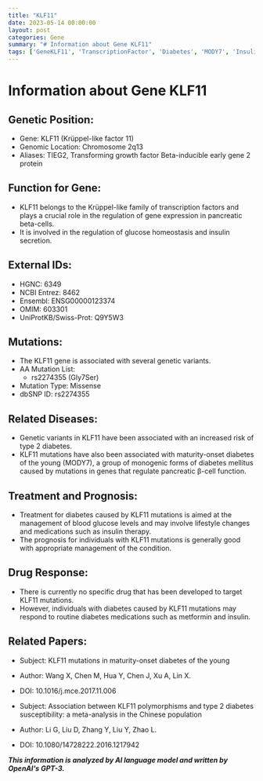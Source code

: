 ```yaml
---
title: "KLF11"
date: 2023-05-14 00:00:00
layout: post
categories: Gene
summary: "# Information about Gene KLF11"
tags: ['GeneKLF11', 'TranscriptionFactor', 'Diabetes', 'MODY7', 'InsulinSecretion', 'GeneticVariants', 'BloodGlucoseManagement', 'Metformin']
---
```


# Information about Gene KLF11

## Genetic Position:
- Gene: KLF11 (Krüppel-like factor 11)
- Genomic Location: Chromosome 2q13
- Aliases: TIEG2, Transforming growth factor Beta-inducible early gene 2 protein

## Function for Gene:
- KLF11 belongs to the Krüppel-like family of transcription factors and plays a crucial role in the regulation of gene expression in pancreatic beta-cells.
- It is involved in the regulation of glucose homeostasis and insulin secretion.

## External IDs:
- HGNC: 6349
- NCBI Entrez: 8462
- Ensembl: ENSG00000123374
- OMIM: 603301
- UniProtKB/Swiss-Prot: Q9Y5W3

## Mutations:
- The KLF11 gene is associated with several genetic variants.
- AA Mutation List: 
   - rs2274355 (Gly7Ser)
- Mutation Type: Missense
- dbSNP ID: rs2274355

## Related Diseases:
- Genetic variants in KLF11 have been associated with an increased risk of type 2 diabetes.
- KLF11 mutations have also been associated with maturity-onset diabetes of the young (MODY7), a group of monogenic forms of diabetes mellitus caused by mutations in genes that regulate pancreatic β-cell function.

## Treatment and Prognosis:
- Treatment for diabetes caused by KLF11 mutations is aimed at the management of blood glucose levels and may involve lifestyle changes and medications such as insulin therapy.
- The prognosis for individuals with KLF11 mutations is generally good with appropriate management of the condition.

## Drug Response:
- There is currently no specific drug that has been developed to target KLF11 mutations.
- However, individuals with diabetes caused by KLF11 mutations may respond to routine diabetes medications such as metformin and insulin.

## Related Papers:
- Subject: KLF11 mutations in maturity-onset diabetes of the young
- Author: Wang X, Chen M, Hua Y, Chen J, Xu A, Lin X.
- DOI: 10.1016/j.mce.2017.11.006

- Subject: Association between KLF11 polymorphisms and type 2 diabetes susceptibility: a meta-analysis in the Chinese population
- Author: Li G, Liu D, Zhang Y, Liu Y, Zhao L.
- DOI: 10.1080/14728222.2016.1217942

**_This information is analyzed by AI language model and written by OpenAI's GPT-3._**